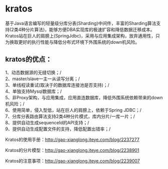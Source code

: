 # kratos
基于Java语言编写的轻量级分库分表(Sharding)中间件，丰富的Sharding算法支持(2类4种分片算法)，能够方便DBA实现库的极速扩容和降低数据迁移成本。Kratos站在巨人的肩膀上(SpringJdbc)，采用与应用集成架构，放弃通用性，只为换取更好的执行性能与降低分布式环境下外围系统的down机风险。

## kratos的优点：
1、动态数据源的无缝切换；/<br>
2、master/slave一主一从读写分离；/<br>
3、单线程读重试(取决于的数据库连接池是否支持)；/<br>
4、单独支持Mysql数据库；/<br>
5、非Proxy架构，与应用集成，应用直连数据库，降低外围系统依赖带来的down机风险；/<br>
6、使用简单，侵入型低，站在巨人的肩膀上，依赖于Spring JDBC；/<br>
7、分库分表路由算法支持2类4种分片模式，库内分片/一库一片；/<br>
8、提供自动生成sequenceId的API支持；/<br>
9、提供自动生成配置文件的支持，降低配置出错率；/<br>

Kratos的使用手册：http://gao-xianglong.iteye.com/blog/2237277

Kratos的分片模型：http://gao-xianglong.iteye.com/blog/2238901

Kratos的注意事项：http://gao-xianglong.iteye.com/blog/2239007
